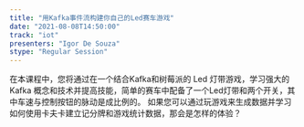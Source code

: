```yaml
---
title: "用Kafka事件流构建你自己的Led赛车游戏"
date: "2021-08-08T14:50:00" 
track: "iot"
presenters: "Igor De Souza"
stype: "Regular Session"
---
```

在本课程中，您将通过在一个结合Kafka和树莓派的 Led 灯带游戏，学习强大的 Kafka 概念和技术并提高技能，简单的赛车中配备了一个Led灯带和两个开关，其中车速与控制按钮的脉动是成比例的。
如果您可以通过玩游戏来生成数据并学习如何使用卡夫卡建立记分牌和游戏统计数据，那会是怎样的体验？
